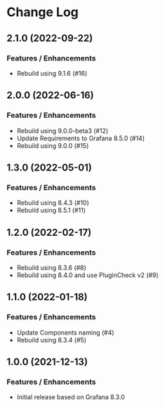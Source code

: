 # Change Log

## 2.1.0 (2022-09-22)

### Features / Enhancements

- Rebuild using 9.1.6 (#16)

## 2.0.0 (2022-06-16)

### Features / Enhancements

- Rebuild using 9.0.0-beta3 (#12)
- Update Requirements to Grafana 8.5.0 (#14)
- Rebuild using 9.0.0 (#15)

## 1.3.0 (2022-05-01)

### Features / Enhancements

- Rebuild using 8.4.3 (#10)
- Rebuild using 8.5.1 (#11)

## 1.2.0 (2022-02-17)

### Features / Enhancements

- Rebuild using 8.3.6 (#8)
- Rebuild using 8.4.0 and use PluginCheck v2 (#9)

## 1.1.0 (2022-01-18)

### Features / Enhancements

- Update Components naming (#4)
- Rebuild using 8.3.4 (#5)

## 1.0.0 (2021-12-13)

### Features / Enhancements

- Initial release based on Grafana 8.3.0
